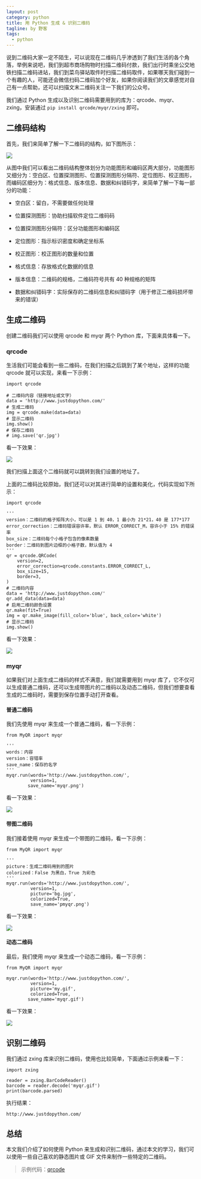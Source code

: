 ```yaml
---
layout: post
category: python
title: 用 Python 生成 & 识别二维码
tagline: by 野客
tags:
  - python
---
```


说到二维码大家一定不陌生，可以说现在二维码几乎渗透到了我们生活的各个角落，举例来说吧，我们到超市商场购物时扫描二维码付款，我们出行时乘坐公交地铁扫描二维码进站，我们到菜鸟驿站取件时扫描二维码取件，如果哪天我们碰到一个有趣的人，可能还会微信扫码二维码加个好友，如果你阅读我们的文章感觉对自己有一点帮助，还可以扫描文末二维码关注一下我们的公众号。

<!--more-->

我们通过 Python 生成以及识别二维码需要用到的库为：qrcode、myqr、zxing，安装通过 `pip install qrcode/myqr/zxing` 即可。 

## 二维码结构

首先，我们来简单了解一下二维码的结构，如下图所示：

![](http://www.justdopython.com/assets/images/2020/qrcode/1.PNG)

从图中我们可以看出二维码结构整体划分为功能图形和编码区两大部分，功能图形又细分为：空白区、位置探测图形、位置探测图形分隔符、定位图形、校正图形，而编码区细分为：格式信息、版本信息、数据和纠错码字，来简单了解一下每一部分的功能：

* 空白区：留白，不需要做任何处理

* 位置探测图形：协助扫描软件定位二维码码

* 位置探测图形分隔符：区分功能图形和编码区

* 定位图形：指示标识密度和确定坐标系

* 校正图形：校正图形的数量和位置

* 格式信息：存放格式化数据的信息

* 版本信息：二维码的规格，二维码符号共有 40 种规格的矩阵

* 数据和纠错码字：实际保存的二维码信息和纠错码字（用于修正二维码损坏带来的错误）

## 生成二维码

创建二维码我们可以使用  qrcode 和 myqr 两个 Python 库，下面来具体看一下。

### qrcode 

生活我们可能会看到一些二维码，在我们扫描之后跳到了某个地址，这样的功能 qrcode 就可以实现，来看一下示例：

```
import qrcode

# 二维码内容（链接地址或文字）
data = 'http://www.justdopython.com/'
# 生成二维码
img = qrcode.make(data=data)
# 显示二维码
img.show()
# 保存二维码
# img.save('qr.jpg')
```

看一下效果：

![](http://www.justdopython.com/assets/images/2020/qrcode/2.PNG)

我们扫描上面这个二维码就可以跳转到我们设置的地址了。

上面的二维码比较原始，我们还可以对其进行简单的设置和美化，代码实现如下所示：

```
import qrcode

'''
version：二维码的格子矩阵大小，可以是 1 到 40，1 最小为 21*21，40 是 177*177
error_correction：二维码错误容许率，默认 ERROR_CORRECT_M，容许小于 15% 的错误率
box_size：二维码每个小格子包含的像素数量
border：二维码到图片边框的小格子数，默认值为 4
'''
qr = qrcode.QRCode(
    version=2,
    error_correction=qrcode.constants.ERROR_CORRECT_L,
    box_size=15,
    border=3,
)
# 二维码内容
data = 'http://www.justdopython.com/'
qr.add_data(data=data)
# 启用二维码颜色设置
qr.make(fit=True)
img = qr.make_image(fill_color='blue', back_color='white')
# 显示二维码
img.show()
```

看一下效果：

![](http://www.justdopython.com/assets/images/2020/qrcode/3.PNG)

### myqr

如果我们对上面生成二维码的样式不满意，我们就需要用到 myqr 库了，它不仅可以生成普通二维码，还可以生成带图片的二维码以及动态二维码，但我们想要查看生成的二维码时，需要到保存位置手动打开查看。

#### 普通二维码

我们先使用 myqr 来生成一个普通二维码，看一下示例：

```
from MyQR import myqr

'''
words：内容
version：容错率
save_name：保存的名字
'''
myqr.run(words='http://www.justdopython.com/',
         version=1,
        save_name='myqr.png')
```

 看一下效果：

![](http://www.justdopython.com/assets/images/2020/qrcode/4.PNG)

#### 带图二维码

我们接着使用 myqr 来生成一个带图的二维码，看一下示例：

```
from MyQR import myqr

'''
picture：生成二维码用到的图片
colorized：False 为黑白，True 为彩色
'''
myqr.run(words='http://www.justdopython.com/',
         version=1,
         picture='bg.jpg',
         colorized=True,
         save_name='pmyqr.png')
```

看一下效果：

![](http://www.justdopython.com/assets/images/2020/qrcode/5.PNG)

#### 动态二维码

最后，我们使用 myqr 来生成一个动态二维码，看一下示例：

```
from MyQR import myqr

myqr.run(words='http://www.justdopython.com/',
         version=1,
         picture='my.gif',
         colorized=True,
        save_name='myqr.gif')
```

看一下效果：

![](http://www.justdopython.com/assets/images/2020/qrcode/myqr.gif)

## 识别二维码

我们通过 zxing 库来识别二维码，使用也比较简单，下面通过示例来看一下：

```
import zxing

reader = zxing.BarCodeReader()
barcode = reader.decode('myqr.gif')
print(barcode.parsed)
```

执行结果：

```
http://www.justdopython.com/
```

## 总结

本文我们介绍了如何使用 Python 来生成和识别二维码，通过本文的学习，我们可以使用一些自己喜欢的静态图片或 GIF 文件来制作一些特定的二维码。

> 示例代码：[qrcode](https://github.com/JustDoPython/python-100-day/tree/master/qrcode)
